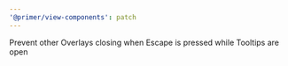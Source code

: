 ```yaml
---
'@primer/view-components': patch
---
```


Prevent other Overlays closing when Escape is pressed while Tooltips are open
